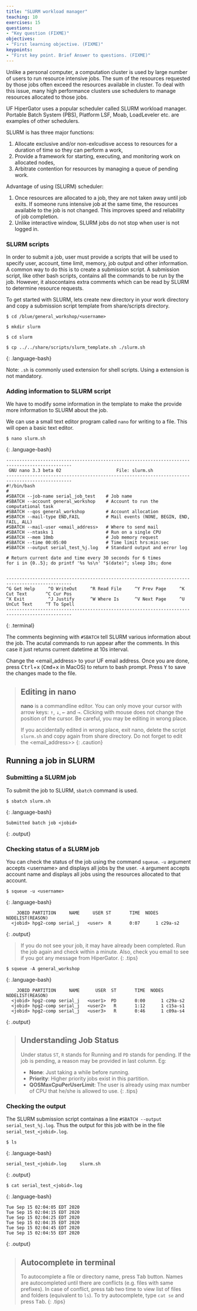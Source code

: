 ```yaml
---
title: "SLURM workload manager"
teaching: 10
exercises: 15
questions:
- "Key question (FIXME)"
objectives:
- "First learning objective. (FIXME)"
keypoints:
- "First key point. Brief Answer to questions. (FIXME)"
---
```


Unlike a personal computer, a computation cluster is used by large number 
of users to run resource intensive jobs. 
The sum of the resources requested by 
those jobs often exceed the resources available in cluster. 
To deal with this issue, many high performance clusters use schedulers 
to manage resources allocated to those jobs.

UF HiperGator uses a popular scheduler called SLURM workload manager.  
Portable Batch System (PBS), Platform LSF, Moab, LoadLeveler etc. 
are examples of other schedulers.

SLURM is has three major functions:

1. Allocate exclusive and/or non-exlcudisve access to resources for a duration of time so they can perform a work,
2. Provide a framework for starting, executing, and monitoring work on allocated nodes,
3. Arbitrate contention for resources by managing a queue of pending work.

Advantage of using (SLURM) scheduler:
1. Once resources are allocated to a job, they are not taken away until job exits. If someone runs intensive
job at the same time, the resources available to the job is not changed. This improves speed and reliability
of job completion.
2. Unlike interactive window, SLURM jobs do not stop when user is not logged in.

### SLURM scripts

In order to submit a job, user must provide a scripts that will be used to specify user, 
account, time limit, memory, job output and other information.
A common way to do this is to create a submission script. 
A submission script, like other bash scripts, 
contains all the commands to be run by the job. 
However, it alsocontains extra comments which can be read by SLURM 
to determine resource requests.

To get started with SLURM, lets create new directory in your work directory and 
copy a submission script template from share/scripts directory.

~~~
$ cd /blue/general_workshop/<username>

$ mkdir slurm

$ cd slurm

$ cp ../../share/scripts/slurm_template.sh ./slurm.sh
~~~
{: .language-bash}

Note: `.sh` is commonly used extension for shell scripts. Using a extension is not mandatory.

### Adding information to SLURM script

We have to modify some information in the template to make the provide more information
to SLURM about the job.

We can use a small text editor program called `nano` for writing to a file.
This will open a basic text editor.

~~~
$ nano slurm.sh
~~~
{: .language-bash}

~~~
-----------------------------------------------------------------------------------------------
 GNU nano 3.3 beta 02                     File: slurm.sh
-----------------------------------------------------------------------------------------------
#!/bin/bash
#
#SBATCH --job-name serial_job_test    # Job name
#SBATCH --account general_workshop    # Account to run the computational task
#SBATCH --qos general_workshop        # Account allocation
#SBATCH --mail-type END,FAIL          # Mail events (NONE, BEGIN, END, FAIL, ALL)
#SBATCH --mail-user <email_address>   # Where to send mail  
#SBATCH --ntasks 1                    # Run on a single CPU
#SBATCH --mem 10mb                    # Job memory request
#SBATCH --time 00:05:00               # Time limit hrs:min:sec
#SBATCH --output serial_test_%j.log   # Standard output and error log

# Return current date and time every 30 seconds for 6 times
for i in {0..5}; do printf '%s %s\n' "$(date)"; sleep 10s; done


-----------------------------------------------------------------------------------------------
^G Get Help     ^O WriteOut     ^R Read File     ^Y Prev Page     ^K Cut Text       ^C Cur Pos
^X Exit         ^J Justify      ^W Where Is      ^V Next Page     ^U UnCut Text     ^T To Spell
-----------------------------------------------------------------------------------------------
~~~
{: .terminal}

The comments beginning with `#SBATCH` tell SLURM various information about the job.
The acutal commands to run appear after the comments. In this case it just returns
current datetime at 10s interval.

Change the &lt;email_address&gt; to your UF email address.
Once you are done, press <kbd>Ctrl</kbd>+<kbd>x</kbd> 
(<kbd>Cmd</kbd>+<kbd>x</kbd> in MacOS) to return to bash prompt.
Press <kbd>Y</kbd> to save the changes made to the file.

> ## Editing in nano
> **nano** is a commandline editor. You can only move your cursor with 
> arrow keys: <kbd>↑</kbd>, <kbd>↓</kbd>, <kbd>←</kbd> and <kbd>→</kbd>.
> Clicking with mouse does not change the position of the cursor. 
> Be careful, you may be editing in wrong place.
>
> If you accidentally edited in wrong place, exit nano, 
> delete the script `slurm.sh` and copy again from share directory.
> Do not forget to edit the &lt;email_address>&gt;
{: .caution}

## Running a job in SLURM

### Submitting a SLURM job

To submit the job to SLURM, `sbatch` command is used.

~~~
$ sbatch slurm.sh 
~~~
{: .language-bash}

~~~
Submitted batch job <jobid>
~~~
{: .output}

### Checking status of a SLURM job

You can check the status of the job using the command `squeue`. 
`-u` argument accepts &lt;username&gt; and displays all jobs by the user.
`-A` argument accepts account name and displays all jobs 
using the resources allocated to that account.

~~~
$ squeue -u <username> 
~~~
{: .language-bash}

~~~
    JOBID PARTITION     NAME     USER ST       TIME  NODES NODELIST(REASON)
  <jobid> hpg2-comp serial_j   <user>  R       0:07      1 c29a-s2
~~~
{: .output}

> If you do not see your job, it may have already been completed.
> Run the job again and check within a minute.
> Also, check you email to see if you got any message from HiperGator.
{: .tips}

~~~
$ squeue -A general_workshop
~~~
{: .language-bash}

~~~
    JOBID PARTITION     NAME      USER  ST       TIME  NODES NODELIST(REASON)
  <jobid> hpg2-comp serial_j   <user1>  PD       0:00      1 c29a-s2
  <jobid> hpg2-comp serial_j   <user2>   R       1:12      1 c15a-s1
  <jobid> hpg2-comp serial_j   <user3>   R       0:46      1 c09a-s4
~~~
{: .output}

> ## Understanding Job Status
> Under status `ST`, `R` stands for Running and `PD` stands for pending.
> If the job is pending, a reason may be provided in last column. Eg:
> - **None**: Just taking a while before running.
> - **Priority**: Higher priority jobs exist in this partition.
> - **QOSMaxCpuPerUserLimit**: The user is already using max 
> number of CPU that he/she is allowed to use.
{: .tips}

### Checking the output

The SLURM submission script containas a line 
`#SBATCH --output serial_test_%j.log`. Thus the output for this job
with be in the file `serial_test_<jobid>.log`.

~~~
$ ls
~~~
{: .language-bash}

~~~
serial_test_<jobid>.log     slurm.sh
~~~
{: .output}

~~~
$ cat serial_test_<jobid>.log
~~~
{: .language-bash}

~~~
Tue Sep 15 02:04:05 EDT 2020
Tue Sep 15 02:04:15 EDT 2020
Tue Sep 15 02:04:25 EDT 2020
Tue Sep 15 02:04:35 EDT 2020
Tue Sep 15 02:04:45 EDT 2020
Tue Sep 15 02:04:55 EDT 2020
~~~
{: .output}

> ## Autocomplete in terminal
> To autocomplete a file or directory name, press <kbd>Tab</kbd> button. 
> Names are autocompleted until there are conflicts (e.g. files with same prefixes).
> In case of conflict, press tab two time to view list of files and folders (equivalent to `ls`).
> To try autocomplete, type `cat se` and press <kbd>Tab</kbd>.
{: .tips}
